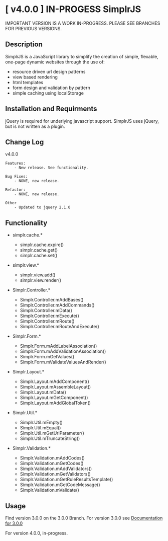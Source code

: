 [ v4.0.0 ] IN-PROGESS SimplrJS
=============

IMPORTANT VERSION IS A WORK IN-PROGRESS.  PLEASE SEE BRANCHES FOR PREVIOUS VERSIONS.

Description
-----------

SimplrJS is a JavaScript library to simplify the creation of simple, flexable, one-page dynamic websites through the use of:

- resource driven url design patterns
- view based rendering
- html templates
- form design and validation by pattern
- simple caching using localStorage

Installation and Requirments
-----------

jQuery is required for underlying javascript support.
SimplrJS uses jQuery, but is not written as a plugin.

Change Log
------------

v4.0.0

	Features:
		- New release. See functionality.
		
	Bug Fixes:
		- NONE, new release.
		
	Refactor:
		- NONE, new release.
			
	Other
		- Updated to jquery 2.1.0
		

Functionality
---------------
*	simplr.cache.*
	+	simplr.cache.expire()
	+	simplr.cache.get()
	+	simplr.cache.set()
*	simplr.view.*
	+	simplr.view.add()
	+	simplr.view.render()





*	Simplr.Controller.*
	+	Simplr.Controller.mAddBases()
	+	Simplr.Controller.mAddCommands()
	+	Simplr.Controller.mData()
	+	Simplr.Controller.mExecute()
	+	Simplr.Controller.mRoute()
	+	Simplr.Controller.mRouteAndExecute()


*	Simplr.Form.*
	+	Simplr.Form.mAddLabelAssociation()
	+	Simplr.Form.mAddValidationAssociation()
	+	Simplr.Form.mGetValues()
	+	Simplr.Form.mValidateValuesAndRender()
*	Simplr.Layout.*
	+	Simplr.Layout.mAddComponent()
	+	Simplr.Layout.mAssembleLayout()
	+	Simplr.Layout.mData()
	+	Simplr.Layout.mGetComponent()
	+	Simplr.Layout.mAddGlobalToken()
*	Simplr.Util.*
	+	Simplr.Util.mEmpty()
	+	Simplr.Util.mEqual()
	+	Simplr.Util.mGetUrlParameter()
	+	Simplr.Util.mTruncateString()
*	Simplr.Validation.*
	+	Simplr.Validation.mAddCodes()
	+	Simplr.Validation.mGetCodes()
	+	Simplr.Validation.mAddValidators()
	+	Simplr.Validation.mGetValidators()
	+	Simplr.Validation.mGetRuleResultsTemplate()
	+	Simplr.Validation.mGetCodeMessage()
	+	Simplr.Validation.mValidate()


Usage
-----

Find version 3.0.0 on the 3.0.0 Branch.
For version 3.0.0 see [Documentation for 3.0.0](https://github.com/simplrteam/SimplrJS/tree/master/archive/samples)

For version 4.0.0, in-progress.